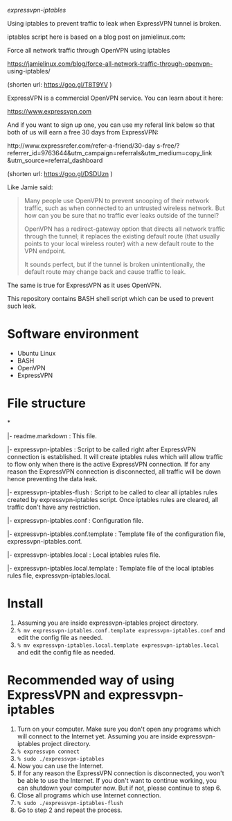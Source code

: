 *expressvpn-iptables*

Using iptables to prevent traffic to leak when ExpressVPN tunnel is broken. 

iptables script here is based on a blog post on jamielinux.com:

  Force all network traffic through OpenVPN using iptables

  https://jamielinux.com/blog/force-all-network-traffic-through-openvpn-
    using-iptables/

  (shorten url: https://goo.gl/T8T9YV )

ExpressVPN is a commercial OpenVPN service.  You can learn about it here:

  https://www.expressvpn.com

And if you want to sign up one, you can use my referal link below so that
both of us will earn a free 30 days from ExpressVPN:

  http://<span></span>www<span></span>.expressrefer.com/refer-a-friend/30-day
  s-free/?referrer\_id=9763644&utm\_campaign=referrals&utm\_medium=copy\_link
  &utm\_source=referral\_dashboard

  (shorten url: https://goo.gl/DSDUzn )

Like Jamie said:

  > Many people use OpenVPN to prevent snooping of their network traffic, such
  > as when connected to an untrusted wireless network. But how can you be sure
  > that no traffic ever leaks outside of the tunnel?
  > 
  > OpenVPN has a redirect-gateway option that directs all network traffic
  > through the tunnel; it replaces the existing default route (that usually
  > points to your local wireless router) with a new default route to the VPN
  > endpoint.
  >
  > It sounds perfect, but if the tunnel is broken unintentionally, the default
  > route may change back and cause traffic to leak.

The same is true for ExpressVPN as it uses OpenVPN.

This repository contains BASH shell script which can be used to prevent
such leak.

# Software environment

- Ubuntu Linux
- BASH
- OpenVPN
- ExpressVPN

# File structure

\*

|- readme.markdown : This file.

|- expressvpn-iptables : Script to be called right after ExpressVPN connection
    is established.  It will create iptables rules which will allow traffic to
    flow only when there is the active ExpressVPN connection.  If for any
    reason the ExpressVPN connection is disconnected, all traffic will be down
    hence preventing the data leak.

|- expressvpn-iptables-flush : Script to be called to clear all iptables rules
    created by expressvpn-iptables script.  Once iptables rules are cleared,
    all traffic don't have any restriction.

|- expressvpn-iptables.conf : Configuration file.

|- expressvpn-iptables.conf.template : Template file of the configuration
  file, expressvpn-iptables.conf.

|- expressvpn-iptables.local : Local iptables rules file.

|- expressvpn-iptables.local.template : Template file of the local iptables
  rules file, expressvpn-iptables.local.

# Install

1. Assuming you are inside expressvpn-iptables project directory.
2. `% mv expressvpn-iptables.conf.template expressvpn-iptables.conf` and
  edit the config file as needed.
3. `% mv expressvpn-iptables.local.template expressvpn-iptables.local` and
  edit the config file as needed.

# Recommended way of using ExpressVPN and expressvpn-iptables

1. Turn on your computer.  Make sure you don't open any programs which will
  connect to the Internet yet.  Assuming you are inside expressvpn-iptables
  project directory.
2. `% expressvpn connect`
3. `% sudo ./expressvpn-iptables`
4. Now you can use the Internet.
5. If for any reason the ExpressVPN connection is disconnected, you won't be
  able to use the Internet.  If you don't want to continue working, you can
  shutdown your computer now.  But if not, please continue to step 6.
6. Close all programs which use Internet connection.
7. `% sudo ./expressvpn-iptables-flush`
8. Go to step 2 and repeat the process.

